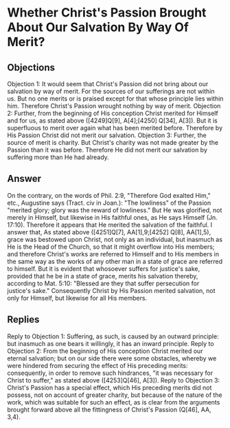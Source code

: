 # Whether Christ's Passion Brought About Our Salvation By Way Of Merit?
## Objections
Objection 1: It would seem that Christ's Passion did not bring about our salvation by way of merit. For the sources of our sufferings are not within us. But no one merits or is praised except for that whose principle lies within him. Therefore Christ's Passion wrought nothing by way of merit.
Objection 2: Further, from the beginning of His conception Christ merited for Himself and for us, as stated above ([4249]Q[9], A[4];[4250] Q[34], A[3]). But it is superfluous to merit over again what has been merited before. Therefore by His Passion Christ did not merit our salvation.
Objection 3: Further, the source of merit is charity. But Christ's charity was not made greater by the Passion than it was before. Therefore He did not merit our salvation by suffering more than He had already.
## Answer
On the contrary, on the words of Phil. 2:9, "Therefore God exalted Him," etc., Augustine says (Tract. civ in Joan.): "The lowliness" of the Passion "merited glory; glory was the reward of lowliness." But He was glorified, not merely in Himself, but likewise in His faithful ones, as He says Himself (Jn. 17:10). Therefore it appears that He merited the salvation of the faithful.
I answer that, As stated above ([4251]Q[7], AA[1],9;[4252] Q[8], AA[1],5), grace was bestowed upon Christ, not only as an individual, but inasmuch as He is the Head of the Church, so that it might overflow into His members; and therefore Christ's works are referred to Himself and to His members in the same way as the works of any other man in a state of grace are referred to himself. But it is evident that whosoever suffers for justice's sake, provided that he be in a state of grace, merits his salvation thereby, according to Mat. 5:10: "Blessed are they that suffer persecution for justice's sake." Consequently Christ by His Passion merited salvation, not only for Himself, but likewise for all His members.
## Replies
Reply to Objection 1: Suffering, as such, is caused by an outward principle: but inasmuch as one bears it willingly, it has an inward principle.
Reply to Objection 2: From the beginning of His conception Christ merited our eternal salvation; but on our side there were some obstacles, whereby we were hindered from securing the effect of His preceding merits: consequently, in order to remove such hindrances, "it was necessary for Christ to suffer," as stated above ([4253]Q[46], A[3]).
Reply to Objection 3: Christ's Passion has a special effect, which His preceding merits did not possess, not on account of greater charity, but because of the nature of the work, which was suitable for such an effect, as is clear from the arguments brought forward above all the fittingness of Christ's Passion (Q[46], AA, 3,4).